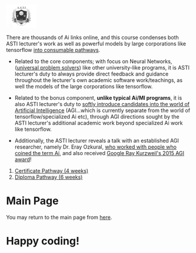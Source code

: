 ![Alt Text](https://github.com/g0dEngineer/ASTIS/blob/main/data/logo.png)

There are thousands of Ai links online, and this course condenses both ASTI lecturer's work as well as powerful models by large corporations like tensorflow [into consumable pathways](https://github.com/g0dEngineer/ASTIS#rapidoptimal-6-week-curriculum). 

 * Related to the core components; with focus on Neural Networks, ([universal problem solvers](https://en.wikipedia.org/wiki/Universal_approximation_theorem)) like other university-like programs, it is ASTI lecturer's duty to always provide direct feedback and guidance throughout the lecturer's own academic software work/teachings, as well the models of the large corporations like tensorflow. 

 * Related to the bonus component, **unlike typical Ai/Ml programs**, it is also ASTI lecturer's duty to [softly introduce candidates into the world of Artificial Intelligence](https://github.com/g0dEngineer/ASTIS/blob/main/data/Introduction%20to%20Artificial%20General%20Intelligence.pdf) (AGI...which is currently separate from the world of tensorflow/specialized Ai etc), through AGI directions sought by the ASTI lecturer's additional academic work beyond specialized Ai work like tensorflow.
 * Additionally, the ASTI lecturer reveals a talk with an established AGI researcher, namely Dr. Eray Ozkural, [who worked with people who coined the term Ai](https://en.wikipedia.org/wiki/Dartmouth_workshop), and also received [Google Ray Kurzweil's 2015 AGI award](http://agi-conf.org/2015/prizes/)!
1. [Certificate Pathway (4 weeks)](https://github.com/g0dEngineer/ASTIS/blob/main/data/MainProgrammerPage/README_CERTIFICATE.md)
2. [Diploma Pathway (6 weeks)](https://github.com/g0dEngineer/ASTIS/blob/main/data/MainProgrammerPage/README_DIPLOMA.md)


# Main Page
You may return to the main page from [here](https://github.com/g0dEngineer/ASTIS).

# Happy coding!
